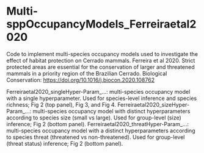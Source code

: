 # Multi-sppOccupancyModels_Ferreiraetal2020
Code to implement multi-species occupancy  models used to investigate the effect of habitat protection on Cerrado mammals. 
Ferreira et al 2020. Strict protected areas are essential for the conservation of larger and threatened mammals in a priority region of the Brazilian Cerrado.
Biological Conservation: https://doi.org/10.1016/j.biocon.2020.108762 

Ferreiraetal2020_singleHyper-Param_...: multi-species occupancy model with a single hyperparameter. Used for species-level inference and species richness; Fig 2 (top panel), Fig 3, and Fig 4.
Ferreiraetal2020_sizeHyper-Param_...: multi-species occupancy model with distinct hyperparameters according to species size (small vs large). Used for group-level (size) inference; Fig 2 (bottom panel).
Ferreiraetal2020_threatHyper-Param_...: multi-species occupancy model with a distinct hyperparameters according to species threat (threatened vs non-threatened). Used for group-level (threat status) inference; Fig 2 (bottom panel).
